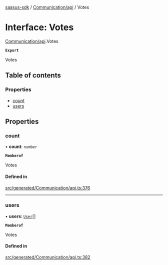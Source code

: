 [saasus-sdk](../README.md) / [Communication/api](../modules/Communication_api.md) / Votes

# Interface: Votes

[Communication/api](../modules/Communication_api.md).Votes

**`Export`**

Votes

## Table of contents

### Properties

- [count](Communication_api.Votes.md#count)
- [users](Communication_api.Votes.md#users)

## Properties

### count

• **count**: `number`

**`Memberof`**

Votes

#### Defined in

[src/generated/Communication/api.ts:376](https://github.com/saasus-platform/saasus-sdk-javascript/blob/c67ac22/src/generated/Communication/api.ts#L376)

___

### users

• **users**: [`User`](Communication_api.User.md)[]

**`Memberof`**

Votes

#### Defined in

[src/generated/Communication/api.ts:382](https://github.com/saasus-platform/saasus-sdk-javascript/blob/c67ac22/src/generated/Communication/api.ts#L382)
